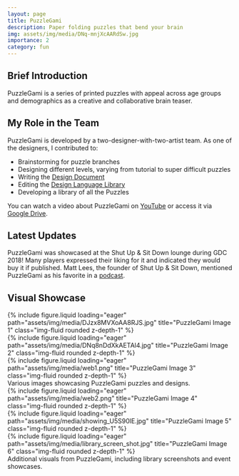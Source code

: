 ```yaml
---
layout: page
title: PuzzleGami
description: Paper folding puzzles that bend your brain
img: assets/img/media/DNq-mnjXcAARdSw.jpg
importance: 2
category: fun
---
```


## Brief Introduction

PuzzleGami is a series of printed puzzles with appeal across age groups and demographics as a creative and collaborative brain teaser.

## My Role in the Team

PuzzleGami is developed by a two-designer-with-two-artist team. As one of the designers, I contributed to:

- Brainstorming for puzzle branches
- Designing different levels, varying from tutorial to super difficult puzzles
- Writing the [Design Document](https://docs.google.com/document/d/1DJJM0Y2xsZnDru4KXFF6ktnSw0L7sUC0VCDc0i9aBz4/edit?usp=sharing)
- Editing the [Design Language Library](https://docs.google.com/document/d/1qcQNLggDvjKf1Imj_eAf6HqIryezTLD6vEQJU44uXP4/edit?usp=sharing)
- Developing a library of all the Puzzles

You can watch a video about PuzzleGami on [YouTube](https://www.youtube.com/watch?v=B14PkA93R_U) or access it via [Google Drive](https://drive.google.com/file/d/1iMlh9JiPY3xEDfIPnuTRTikSbiFVfJNl/view?usp=sharing).

## Latest Updates

PuzzleGami was showcased at the Shut Up & Sit Down lounge during GDC 2018! Many players expressed their liking for it and indicated they would buy it if published. Matt Lees, the founder of Shut Up & Sit Down, mentioned PuzzleGami as his favorite in a [podcast](https://www.shutupandsitdown.com/tag/puzzlegami/).

## Visual Showcase

<div class="row">
    <div class="col-sm mt-3 mt-md-0">
        {% include figure.liquid loading="eager" path="assets/img/media/DJzx8MVXoAA8RJS.jpg" title="PuzzleGami Image 1" class="img-fluid rounded z-depth-1" %}
    </div>
    <div class="col-sm mt-3 mt-md-0">
        {% include figure.liquid loading="eager" path="assets/img/media/DNq8nDdXkAETAl4.jpg" title="PuzzleGami Image 2" class="img-fluid rounded z-depth-1" %}
    </div>
    <div class="col-sm mt-3 mt-md-0">
        {% include figure.liquid loading="eager" path="assets/img/media/web1.png" title="PuzzleGami Image 3" class="img-fluid rounded z-depth-1" %}
    </div>
</div>
<div class="caption">
    Various images showcasing PuzzleGami puzzles and designs.
</div>

<div class="row">
    <div class="col-sm mt-3 mt-md-0">
        {% include figure.liquid loading="eager" path="assets/img/media/web2.png" title="PuzzleGami Image 4" class="img-fluid rounded z-depth-1" %}
    </div>
    <div class="col-sm mt-3 mt-md-0">
        {% include figure.liquid loading="eager" path="assets/img/media/showing_U5S90lE.jpg" title="PuzzleGami Image 5" class="img-fluid rounded z-depth-1" %}
    </div>
    <div class="col-sm mt-3 mt-md-0">
        {% include figure.liquid loading="eager" path="assets/img/media/library_screen_shot.jpg" title="PuzzleGami Image 6" class="img-fluid rounded z-depth-1" %}
    </div>
</div>
<div class="caption">
    Additional visuals from PuzzleGami, including library screenshots and event showcases.
</div>
